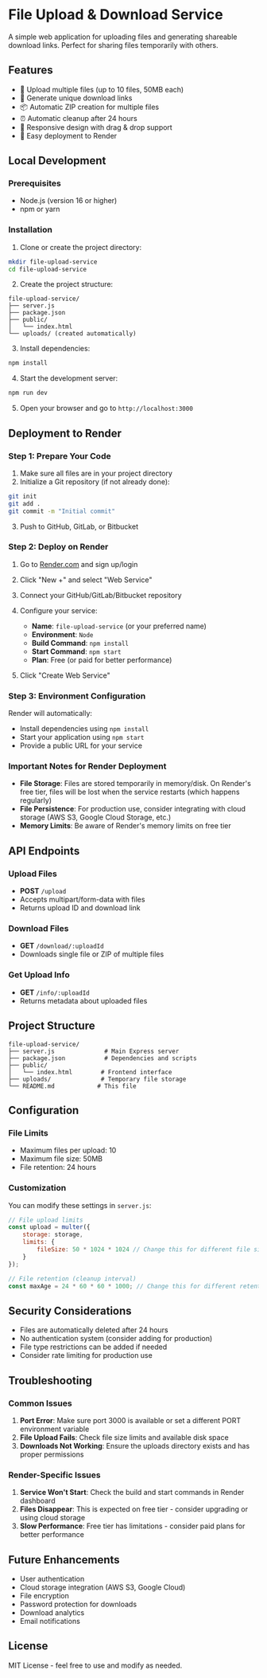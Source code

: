 # File Upload & Download Service

A simple web application for uploading files and generating shareable download links. Perfect for sharing files temporarily with others.

## Features

- 📁 Upload multiple files (up to 10 files, 50MB each)
- 🔗 Generate unique download links
- 📦 Automatic ZIP creation for multiple files
- ⏰ Automatic cleanup after 24 hours
- 📱 Responsive design with drag & drop support
- 🚀 Easy deployment to Render

## Local Development

### Prerequisites

- Node.js (version 16 or higher)
- npm or yarn

### Installation

1. Clone or create the project directory:
```bash
mkdir file-upload-service
cd file-upload-service
```

2. Create the project structure:
```
file-upload-service/
├── server.js
├── package.json
├── public/
│   └── index.html
└── uploads/ (created automatically)
```

3. Install dependencies:
```bash
npm install
```

4. Start the development server:
```bash
npm run dev
```

5. Open your browser and go to `http://localhost:3000`

## Deployment to Render

### Step 1: Prepare Your Code

1. Make sure all files are in your project directory
2. Initialize a Git repository (if not already done):
```bash
git init
git add .
git commit -m "Initial commit"
```

3. Push to GitHub, GitLab, or Bitbucket

### Step 2: Deploy on Render

1. Go to [Render.com](https://render.com) and sign up/login
2. Click "New +" and select "Web Service"
3. Connect your GitHub/GitLab/Bitbucket repository
4. Configure your service:
   - **Name**: `file-upload-service` (or your preferred name)
   - **Environment**: `Node`
   - **Build Command**: `npm install`
   - **Start Command**: `npm start`
   - **Plan**: Free (or paid for better performance)

5. Click "Create Web Service"

### Step 3: Environment Configuration

Render will automatically:
- Install dependencies using `npm install`
- Start your application using `npm start`
- Provide a public URL for your service

### Important Notes for Render Deployment

- **File Storage**: Files are stored temporarily in memory/disk. On Render's free tier, files will be lost when the service restarts (which happens regularly)
- **File Persistence**: For production use, consider integrating with cloud storage (AWS S3, Google Cloud Storage, etc.)
- **Memory Limits**: Be aware of Render's memory limits on free tier

## API Endpoints

### Upload Files
- **POST** `/upload`
- Accepts multipart/form-data with files
- Returns upload ID and download link

### Download Files
- **GET** `/download/:uploadId`
- Downloads single file or ZIP of multiple files

### Get Upload Info
- **GET** `/info/:uploadId`
- Returns metadata about uploaded files

## Project Structure

```
file-upload-service/
├── server.js              # Main Express server
├── package.json           # Dependencies and scripts
├── public/
│   └── index.html        # Frontend interface
├── uploads/              # Temporary file storage
└── README.md            # This file
```

## Configuration

### File Limits
- Maximum files per upload: 10
- Maximum file size: 50MB
- File retention: 24 hours

### Customization

You can modify these settings in `server.js`:

```javascript
// File upload limits
const upload = multer({ 
    storage: storage,
    limits: {
        fileSize: 50 * 1024 * 1024 // Change this for different file size limit
    }
});

// File retention (cleanup interval)
const maxAge = 24 * 60 * 60 * 1000; // Change this for different retention period
```

## Security Considerations

- Files are automatically deleted after 24 hours
- No authentication system (consider adding for production)
- File type restrictions can be added if needed
- Consider rate limiting for production use

## Troubleshooting

### Common Issues

1. **Port Error**: Make sure port 3000 is available or set a different PORT environment variable
2. **File Upload Fails**: Check file size limits and available disk space
3. **Downloads Not Working**: Ensure the uploads directory exists and has proper permissions

### Render-Specific Issues

1. **Service Won't Start**: Check the build and start commands in Render dashboard
2. **Files Disappear**: This is expected on free tier - consider upgrading or using cloud storage
3. **Slow Performance**: Free tier has limitations - consider paid plans for better performance

## Future Enhancements

- User authentication
- Cloud storage integration (AWS S3, Google Cloud)
- File encryption
- Password protection for downloads
- Download analytics
- Email notifications

## License

MIT License - feel free to use and modify as needed.